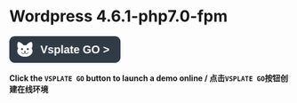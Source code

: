 # Wordpress 4.6.1-php7.0-fpm

<a href="https://www.vsplate.com/?docker-compose=https://github.com/vsplate/dcenvs/wordpress/4.6.1-php7.0-fpm"><img alt="VSPLATE GO" src="https://raw.githubusercontent.com/vsplate/images/master/vsgo_btn.png" width="200px"></a>

**Click the `VSPLATE GO` button to launch a demo online / 点击`VSPLATE GO`按钮创建在线环境**